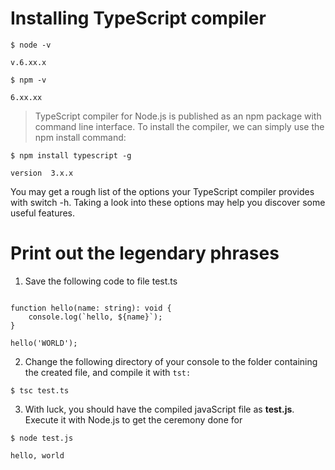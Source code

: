 # Installing TypeScript compiler

```Consola
$ node -v

v.6.xx.x

$ npm -v 

6.xx.xx
```

> TypeScript compiler for Node.js is published as an npm package with command line
interface. To install the compiler, we can simply use the npm install command:

```Consola
$ npm install typescript -g

version  3.x.x

```

You may get a rough list of the options your TypeScript compiler provides
with switch -h. Taking a look into these options may help you discover
some useful features.

# Print out the legendary phrases

1.  Save the following code to file test.ts

```Ts

function hello(name: string): void {
    console.log(`hello, ${name}`);
}

hello('WORLD');
```
2. Change the following directory of your console to the folder containing the created file, and compile it with `tst:`

`$ tsc test.ts`

3. With luck, you should have the compiled javaScript file as **test.js**. Execute it with Node.js to get the ceremony done for
```Consola
$ node test.js

hello, world

```


